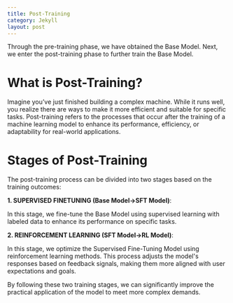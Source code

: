 ```yaml
---
title: Post-Training
category: Jekyll
layout: post
---
```


Through the pre-training phase, we have obtained the Base Model. Next, we enter the post-training phase to further train the Base Model. 
# What is Post-Training?

Imagine you’ve just finished building a complex machine. While it runs well, you realize there are ways to make it more efficient and suitable for specific tasks. Post-training refers to the processes that occur after the training of a machine learning model to enhance its performance, efficiency, or adaptability for real-world applications.

# Stages of Post-Training

The post-training process can be divided into two stages based on the training outcomes:

**1. SUPERVISED FINETUNING (Base Model->SFT Model)**:

In this stage, we fine-tune the Base Model using supervised learning with labeled data to enhance its performance on specific tasks.

**2. REINFORCEMENT LEARNING  (SFT Model->RL Model)**:

In this stage, we optimize the Supervised Fine-Tuning Model using reinforcement learning methods. This process adjusts the model's responses based on feedback signals, making them more aligned with user expectations and goals.

By following these two training stages, we can significantly improve the practical application of the model to meet more complex demands.